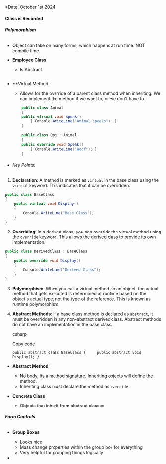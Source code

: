 *Date: October 1st 2024
#### Class is Recorded

 ###### **Polymorphism**
 - Object can take on many forms, which happens at run time. NOT compile time.  

- **Employee Class**
	- Is Abstract 
```cs

```

- **Virtual Method - 
	- Allows for the override of a parent class method when inheriting. We can implement the method if we want to, or we don't have to.

	```cs
		public class Animal 
		{ 
		public virtual void Speak() 
			{ Console.WriteLine("Animal speaks"); } 
		}
		
		public class Dog : Animal 
		{ 
		public override void Speak() 
			{ Console.WriteLine("Woof"); } 
		}
	```

- ######  Key Points:

1. **Declaration**: A method is marked as `virtual` in the base class using the `virtual` keyword. This indicates that it can be overridden.
```cs
public class BaseClass 
{ 
	public virtual void Display() 
	{ 
		Console.WriteLine("Base Class"); 
	} 
}
```
2. **Overriding**: In a derived class, you can override the virtual method using the `override` keyword. This allows the derived class to provide its own implementation.
```cs
public class DerivedClass : BaseClass 
{ 
	public override void Display() 
	{ 
		Console.WriteLine("Derived Class"); 
	} 
}
```
3. **Polymorphism**: When you call a virtual method on an object, the actual method that gets executed is determined at runtime based on the object's actual type, not the type of the reference. This is known as runtime polymorphism.

4. **Abstract Methods**: If a base class method is declared as `abstract`, it must be overridden in any non-abstract derived class. Abstract methods do not have an implementation in the base class.
    
    csharp
    
    Copy code
    
    `public abstract class BaseClass {     public abstract void Display(); }`

- **Abstract Method**
	- No body, its a method signature. Inheriting objects will define the method. 
	- Inheriting class must declare the method as `override` 

- **Concrete Class**
	- Objects that inherit from abstract classes  

###### **Form Controls**
- **Group Boxes**
	- Looks nice 
	- Mass change properties within the group box for everything 
	- Very helpful for grouping things logically  

-  